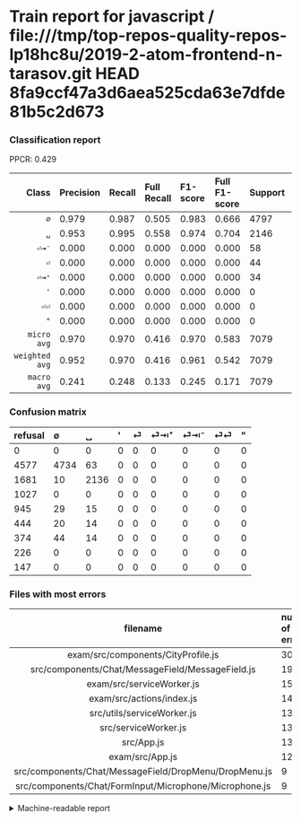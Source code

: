 # Train report for javascript / file:///tmp/top-repos-quality-repos-lp18hc8u/2019-2-atom-frontend-n-tarasov.git HEAD 8fa9ccf47a3d6aea525cda63e7dfde81b5c2d673

### Classification report

PPCR: 0.429

| Class | Precision | Recall | Full Recall | F1-score | Full F1-score | Support | Full Support | PPCR |
|------:|:----------|:-------|:------------|:---------|:---------|:--------|:-------------|:-----|
| `∅` | 0.979| 0.987| 0.505| 0.983| 0.666| 4797| 9374| 0.512 |
| `␣` | 0.953| 0.995| 0.558| 0.974| 0.704| 2146| 3827| 0.561 |
| `⏎⇥⁻` | 0.000| 0.000| 0.000| 0.000| 0.000| 58| 432| 0.134 |
| `⏎` | 0.000| 0.000| 0.000| 0.000| 0.000| 44| 989| 0.044 |
| `⏎⇥⁺` | 0.000| 0.000| 0.000| 0.000| 0.000| 34| 478| 0.071 |
| `'` | 0.000| 0.000| 0.000| 0.000| 0.000| 0| 1027| 0.000 |
| `⏎⏎` | 0.000| 0.000| 0.000| 0.000| 0.000| 0| 226| 0.000 |
| `"` | 0.000| 0.000| 0.000| 0.000| 0.000| 0| 147| 0.000 |
| `micro avg` | 0.970| 0.970| 0.416| 0.970| 0.583| 7079| 16500| 0.429 |
| `weighted avg` | 0.952| 0.970| 0.416| 0.961| 0.542| 7079| 16500| 0.429 |
| `macro avg` | 0.241| 0.248| 0.133| 0.245| 0.171| 7079| 16500| 0.429 |

### Confusion matrix

|refusal|  ∅| ␣| '| ⏎| ⏎⇥⁺| ⏎⇥⁻| ⏎⏎| "| 
|:---|:---|:---|:---|:---|:---|:---|:---|:---|
|0 |0 |0 |0 |0 |0 |0 |0 |0 |
|4577 |4734 |63 |0 |0 |0 |0 |0 |0 |
|1681 |10 |2136 |0 |0 |0 |0 |0 |0 |
|1027 |0 |0 |0 |0 |0 |0 |0 |0 |
|945 |29 |15 |0 |0 |0 |0 |0 |0 |
|444 |20 |14 |0 |0 |0 |0 |0 |0 |
|374 |44 |14 |0 |0 |0 |0 |0 |0 |
|226 |0 |0 |0 |0 |0 |0 |0 |0 |
|147 |0 |0 |0 |0 |0 |0 |0 |0 |

### Files with most errors

| filename | number of errors|
|:----:|:-----|
| exam/src/components/CityProfile.js | 30 |
| src/components/Chat/MessageField/MessageField.js | 19 |
| exam/src/serviceWorker.js | 15 |
| exam/src/actions/index.js | 14 |
| src/utils/serviceWorker.js | 13 |
| src/serviceWorker.js | 13 |
| src/App.js | 13 |
| exam/src/App.js | 12 |
| src/components/Chat/MessageField/DropMenu/DropMenu.js | 9 |
| src/components/Chat/FormInput/Microphone/Microphone.js | 9 |

<details>
    <summary>Machine-readable report</summary>
```json
{
  "cl_report": {"\"": {"f1-score": 0.0, "precision": 0.0, "recall": 0.0, "support": 0}, "\u0027": {"f1-score": 0.0, "precision": 0.0, "recall": 0.0, "support": 0}, "macro avg": {"f1-score": 0.2445417030877992, "precision": 0.2414283242999205, "recall": 0.24777586993735018, "support": 7079}, "micro avg": {"f1-score": 0.9704760559401046, "precision": 0.9704760559401046, "recall": 0.9704760559401046, "support": 7079}, "weighted avg": {"f1-score": 0.9610981110401042, "precision": 0.9520257906855878, "recall": 0.9704760559401046, "support": 7079}, "\u2205": {"f1-score": 0.9827693585219015, "precision": 0.9787058093859831, "recall": 0.9868667917448405, "support": 4797}, "\u23ce": {"f1-score": 0.0, "precision": 0.0, "recall": 0.0, "support": 44}, "\u23ce\u21e5\u207a": {"f1-score": 0.0, "precision": 0.0, "recall": 0.0, "support": 34}, "\u23ce\u21e5\u207b": {"f1-score": 0.0, "precision": 0.0, "recall": 0.0, "support": 58}, "\u23ce\u23ce": {"f1-score": 0.0, "precision": 0.0, "recall": 0.0, "support": 0}, "\u2423": {"f1-score": 0.9735642661804922, "precision": 0.9527207850133809, "recall": 0.9953401677539608, "support": 2146}},
  "cl_report_full": {"\"": {"f1-score": 0.0, "precision": 0.0, "recall": 0.0, "support": 147}, "\u0027": {"f1-score": 0.0, "precision": 0.0, "recall": 0.0, "support": 1027}, "macro avg": {"f1-score": 0.17126869374579917, "precision": 0.2414283242999205, "recall": 0.13289417537870707, "support": 16500}, "micro avg": {"f1-score": 0.5827219135671573, "precision": 0.9704760559401046, "recall": 0.4163636363636364, "support": 16500}, "weighted avg": {"f1-score": 0.5417709296436974, "precision": 0.776997012207904, "recall": 0.4163636363636364, "support": 16500}, "\u2205": {"f1-score": 0.6662444585180494, "precision": 0.9787058093859831, "recall": 0.5050138681459355, "support": 9374}, "\u23ce": {"f1-score": 0.0, "precision": 0.0, "recall": 0.0, "support": 989}, "\u23ce\u21e5\u207a": {"f1-score": 0.0, "precision": 0.0, "recall": 0.0, "support": 478}, "\u23ce\u21e5\u207b": {"f1-score": 0.0, "precision": 0.0, "recall": 0.0, "support": 432}, "\u23ce\u23ce": {"f1-score": 0.0, "precision": 0.0, "recall": 0.0, "support": 226}, "\u2423": {"f1-score": 0.703905091448344, "precision": 0.9527207850133809, "recall": 0.5581395348837209, "support": 3827}},
  "ppcr": 0.42903030303030304
}
```
</details>
